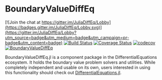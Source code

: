# BoundaryValueDiffEq

[![Join the chat at https://gitter.im/JuliaDiffEq/Lobby](https://badges.gitter.im/JuliaDiffEq/Lobby.svg)](https://gitter.im/JuliaDiffEq/Lobby?utm_source=badge&utm_medium=badge&utm_campaign=pr-badge&utm_content=badge)
[![Build Status](https://github.com/SciML/BoundaryValueDiffEq.jl/workflows/CI/badge.svg)](https://github.com/SciML/BoundaryValueDiffEq.jl/actions?query=workflow%3ACI)
[![Coverage Status](https://coveralls.io/repos/github/JuliaDiffEq/BoundaryValueDiffEq.jl/badge.svg?branch=master)](https://coveralls.io/github/JuliaDiffEq/BoundaryValueDiffEq.jl?branch=master)
[![codecov](https://codecov.io/gh/JuliaDiffEq/BoundaryValueDiffEq.jl/branch/master/graph/badge.svg)](https://codecov.io/gh/JuliaDiffEq/BoundaryValueDiffEq.jl)
[![BoundaryValueDiffEq](http://pkg.julialang.org/badges/BoundaryValueDiffEq_0.6.svg)](http://pkg.julialang.org/?pkg=BoundaryValueDiffEq)

BoundaryValueDiffEq.jl is a component package in the DifferentialEquations ecosystem. It holds the
boundary value problem solvers and utilities. While completely independent
and usable on its own, users interested in using this
functionality should check out [DifferentialEquations.jl](https://github.com/JuliaDiffEq/DifferentialEquations.jl).
